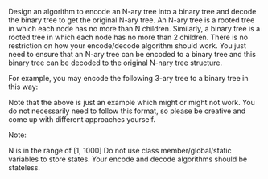 Design an algorithm to encode an N-ary tree into a binary tree and decode the binary tree to get the original N-ary tree. An N-ary tree is a rooted tree in which each node has no more than N children. Similarly, a binary tree is a rooted tree in which each node has no more than 2 children. There is no restriction on how your encode/decode algorithm should work. You just need to ensure that an N-ary tree can be encoded to a binary tree and this binary tree can be decoded to the original N-nary tree structure.

For example, you may encode the following 3-ary tree to a binary tree in this way:

 



 

 

Note that the above is just an example which might or might not work. You do not necessarily need to follow this format, so please be creative and come up with different approaches yourself.

 

Note:

N is in the range of [1, 1000]
Do not use class member/global/static variables to store states. Your encode and decode algorithms should be stateless.